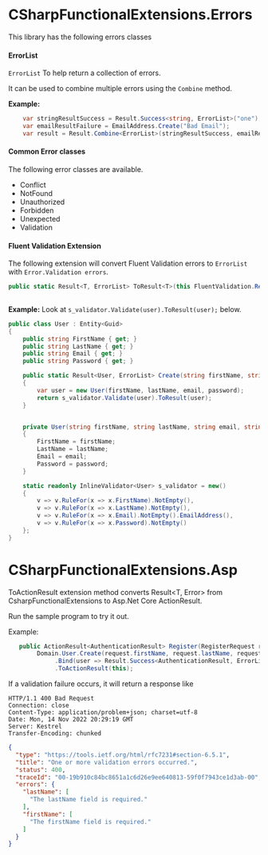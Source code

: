 # CSharpFunctionalExtensions.Errors

This library has the following errors classes

#### ErrorList
`ErrorList` To help return a collection of errors.

It can be used to combine multiple errors using the `Combine` method.

**Example:**
```csharp
    var stringResultSuccess = Result.Success<string, ErrorList>("one");
    var emailResultFailure = EmailAddress.Create("Bad Email");
    var result = Result.Combine<ErrorList>(stringResultSuccess, emailResultFailure);
```

#### Common Error classes
The following error classes are available.

- Conflict
- NotFound
- Unauthorized
- Forbidden
- Unexpected
- Validation


#### Fluent Validation Extension
The following extension will convert Fluent Validation errors to `ErrorList` with `Error.Validation errors`.

```csharp
public static Result<T, ErrorList> ToResult<T>(this FluentValidation.Results.ValidationResult validationResult, T value)
   
```

**Example:**
Look at `s_validator.Validate(user).ToResult(user);` below.
```csharp
public class User : Entity<Guid>
{
    public string FirstName { get; }
    public string LastName { get; }
    public string Email { get; }
    public string Password { get; }

    public static Result<User, ErrorList> Create(string firstName, string lastName, string email, string password)
    {
        var user = new User(firstName, lastName, email, password);
        return s_validator.Validate(user).ToResult(user);
    }


    private User(string firstName, string lastName, string email, string password)
    {
        FirstName = firstName;
        LastName = lastName;
        Email = email;
        Password = password;
    }

    static readonly InlineValidator<User> s_validator = new()
    {
        v => v.RuleFor(x => x.FirstName).NotEmpty(),
        v => v.RuleFor(x => x.LastName).NotEmpty(),
        v => v.RuleFor(x => x.Email).NotEmpty().EmailAddress(),
        v => v.RuleFor(x => x.Password).NotEmpty()
    };
}
```

# CSharpFunctionalExtensions.Asp

ToActionResult extension method converts Result<T, Error> from CsharpFunctionalExtensions to Asp.Net Core ActionResult.

Run the sample program to try it out.

Example:

```csharp
   public ActionResult<AuthenticationResult> Register(RegisterRequest request) =>
        Domain.User.Create(request.firstName, request.lastName, request.email, request.password)
             .Bind(user => Result.Success<AuthenticationResult, ErrorList>(new AuthenticationResult(user, "token")))
             .ToActionResult(this);
```

If a validation failure occurs, it will return a response like

```
HTTP/1.1 400 Bad Request
Connection: close
Content-Type: application/problem+json; charset=utf-8
Date: Mon, 14 Nov 2022 20:29:19 GMT
Server: Kestrel
Transfer-Encoding: chunked
```

```json
{
  "type": "https://tools.ietf.org/html/rfc7231#section-6.5.1",
  "title": "One or more validation errors occurred.",
  "status": 400,
  "traceId": "00-19b910c84bc8651a1c6d26e9ee640813-59f0f7943ce1d3ab-00",
  "errors": {
    "lastName": [
      "The lastName field is required."
    ],
    "firstName": [
      "The firstName field is required."
    ]
  }
}
```